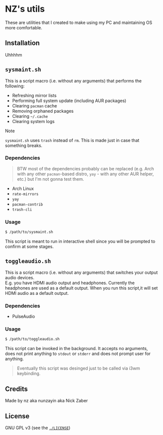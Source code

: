 # NZ's utils

These are utilities that I created to make using my PC and maintaining OS more
comfortable.

## Installation

Uhhhhm

## `sysmaint.sh`

This is a script macro (i.e. without any arguments) that performs the
following:
- Refreshing mirror lists
- Performing full system update (including AUR packages)
- Clearing `pacman` cache
- Removing orphaned packages
- Clearing `~/.cache`
- Clearing system logs

> [!NOTE]
> `sysmaint.sh` uses `trash` instead of `rm`. This is made just in case that
> something breaks.

### Dependencies

> BTW most of the dependencies probably can be replaced (e.g. Arch with any
> other `pacman`-based distro, `yay` - with any other AUR helper, etc.) but I'm
> not gonna test them.

- Arch Linux
- `rate-mirrors`
- `yay`
- `pacman-contrib`
- `trash-cli`

### Usage

```bash
$ /path/to/sysmaint.sh
```

This script is meant to run in interactive shell since you will be prompted to
confirm at some stages.

## `toggleaudio.sh`

This is a script macro (i.e. without any arguments) that switches your output
audio devices.\
E.g. you have HDMI audio output and headphones. Currently the headphones are
used as a default output. When you run this script,it will set HDMI audio as
a default output.

### Dependencies

- PulseAudio

### Usage

```bash
$ /path/to/toggleaudio.sh
```

This script can be invoked in the background. It accepts no arguments, does not
print anything to `stdout` or `stderr` and does not prompt user for anything.

> Eventually this script was desinged just to be called via i3wm keybinding.

## Credits
Made by nz aka nunzayin aka Nick Zaber

## License
GNU GPL v3 (see the [`./LICENSE`](./LICENSE))
